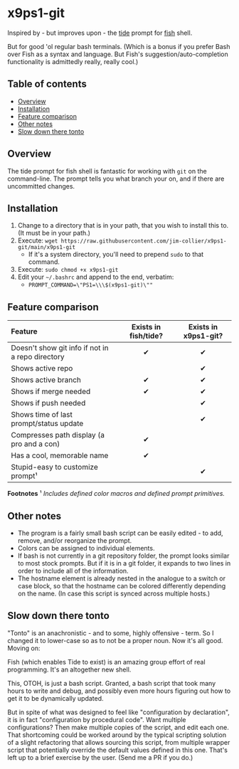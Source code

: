 <!-- omit in TOC -->
# x9ps1-git

Inspired by - but improves upon - the [tide](https://github.com/IlanCosman/tide) prompt for [fish](https://fishshell.com/) shell.

But for good 'ol regular bash terminals. (Which is a bonus if you prefer Bash over Fish as a syntax and language. But Fish's suggestion/auto-completion functionality is admittedly really, really cool.)

<!-- omit in TOC -->
## Table of contents

- [Overview](#overview)
- [Installation](#installation)
- [Feature comparison](#feature-comparison)
- [Other notes](#other-notes)
- [Slow down there tonto](#slow-down-there-tonto)

## Overview

The tide prompt for fish shell is fantastic for working with `git` on the command-line. The prompt tells you what branch your on, and if there are uncommitted changes.

## Installation

1. Change to a directory that is in your path, that you wish to install this to. (It must be in your path.)
1. Execute: `wget https://raw.githubusercontent.com/jim-collier/x9ps1-git/main/x9ps1-git`
   - If it's a system directory, you'll need to prepend `sudo` to that command.
1. Execute: `sudo chmod +x x9ps1-git`
1. Edit your `~/.bashrc` and append to the end, verbatim:
   - `PROMPT_COMMAND=\"PS1=\\\$(x9ps1-git)\""`

## Feature comparison

| Feature                                          | Exists in fish/tide? | Exists in x9ps1-git? |
|:---                                              | :---: | :---: |
| Doesn't show git info if not in a repo directory | ✔     | ✔     |
| Shows active repo                                |       | ✔     |
| Shows active branch                              | ✔     | ✔     |
| Shows if merge needed                            | ✔     | ✔     |
| Shows if push needed                             |       | ✔     |
| Shows time of last prompt/status update          |       | ✔     |
| Compresses path display (a pro and a con)        | ✔     |       |
| Has a cool, memorable name                       | ✔     |       |
| Stupid-easy to customize prompt¹                 |       | ✔     |

**Footnotes**
¹ *Includes defined color macros and defined prompt primitives.*

## Other notes

- The program is a fairly small bash script can be easily edited - to add, remove, and/or reorganize the prompt.
- Colors can be assigned to individual elements.
- If bash is not currently in a git repository folder, the prompt looks similar to most stock prompts. But if it is in a git folder, it expands to two lines in order to include all of the information.
- The hostname element is already nested in the analogue to a switch or case block, so that the hostname can be colored differently depending on the name. (In case this script is synced across multiple hosts.)

## Slow down there tonto

"Tonto" is an anachronistic - and to some, highly offensive - term. So I changed it to lower-case so as to not be a proper noun. Now it's all good. Moving on:

Fish (which enables Tide to exist) is an amazing group effort of real programming. It's an altogether new shell.

This, OTOH, is just a bash script. Granted, a bash script that took many hours to write and debug, and possibly even more hours figuring out how to get it to be dynamically updated.

But in spite of what was designed to feel like "configuration by declaration", it is in fact "configuration by procedural code". Want multiple configurations? Then make multiple copies of the script, and edit each one. That shortcoming could be worked around by the typical scripting solution of a slight refactoring that allows sourcing this script, from multiple wrapper script that potentially override the default values defined in this one. That's left up to a brief exercise by the user. (Send me a PR if you do.)
